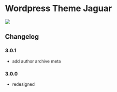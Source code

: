 # Wordpress Theme Jaguar

![](https://static.fatesinger.com/2025/06/4w7o99g1s7u5tjic.png)

## Changelog

### 3.0.1

- add author archive meta

### 3.0.0

- redesigned
